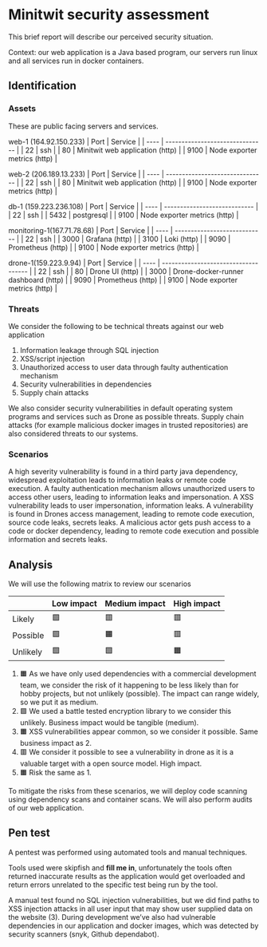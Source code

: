 # Minitwit security assessment

This brief report will describe our perceived security situation.

Context: our web application is a Java based program, our servers run linux and all services run in docker containers.

## Identification

### Assets

These are public facing servers and services.

web-1 (164.92.150.233)
| Port | Service                         |
| ---- | ------------------------------- |
| 22   | ssh                             |
| 80   | Minitwit web application (http) |
| 9100 | Node exporter metrics (http)    |


web-2 (206.189.13.233)
| Port | Service                         |
| ---- | ------------------------------- |
| 22   | ssh                             |
| 80   | Minitwit web application (http) |
| 9100 | Node exporter metrics (http)    |


db-1 (159.223.236.108)
| Port | Service                      |
| ---- | ---------------------------- |
| 22   | ssh                          |
| 5432 | postgresql                   |
| 9100 | Node exporter metrics (http) |


monitoring-1(167.71.78.68)
| Port | Service                      |
| ---- | ---------------------------- |
| 22   | ssh                          |
| 3000 | Grafana (http)               |
| 3100 | Loki (http)                  |
| 9090 | Prometheus (http)            |
| 9100 | Node exporter metrics (http) |


drone-1(159.223.9.94)
| Port | Service                              |
| ---- | ------------------------------------ |
| 22   | ssh                                  |
| 80   | Drone UI (http)                      |
| 3000 | Drone-docker-runner dashboard (http) |
| 9090 | Prometheus (http)                    |
| 9100 | Node exporter metrics (http)         |



### Threats

We consider the following to be technical threats against our web application

1. Information leakage through SQL injection
2. XSS/script injection
3. Unauthorized access to user data through faulty authentication mechanism
4. Security vulnerabilities in dependencies
5. Supply chain attacks

We also consider security vulnerabilities in default operating system programs and services such as Drone as possible threats. Supply chain attacks (for example malicious docker images in trusted repositories) are also considered threats to our systems.

### Scenarios

A high severity vulnerability is found in a third party java dependency, widespread exploitation leads to information leaks or remote code execution.
A faulty authentication mechanism allows unauthorized users to access other users, leading to information leaks and impersonation.
A XSS vulnerability leads to user impersonation, information leaks.
A vulnerability is found in Drones access management, leading to remote code execution, source code leaks, secrets leaks.
A malicious actor gets push access to a code or docker dependency, leading to remote code execution and possible information and secrets leaks.

## Analysis

We will use the following matrix to review our scenarios

|          | Low impact | Medium impact | High impact |
| -------- | ---------- | ------------- | ----------- |
| Likely   | 🟩         | 🟥            | 🟥          |
| Possible | 🟩         | 🟧            | 🟥          |
| Unlikely | 🟩         | 🟩            | 🟧          |

1. 🟧 As we have only used dependencies with a commercial development team, we consider the risk of it happening to be less likely than for hobby projects, but not unlikely (possible). The impact can range widely, so we put it as medium.
2. 🟩 We used a battle tested encryption library to we consider this unlikely. Business impact would be tangible (medium).
3. 🟧 XSS vulnerabilities appear common, so we consider it possible. Same business impact as 2.
4. 🟥 We consider it possible to see a vulnerability in drone as it is a valuable target with a open source model. High impact.
5. 🟧 Risk the same as 1.

To mitigate the risks from these scenarios, we will deploy code scanning using dependency scans and container scans. We will also perform audits of our web application.

## Pen test

A pentest was performed using automated tools and manual techniques. 

Tools used were skipfish and **fill me in**, unfortunately the tools often returned inaccurate results as the application would get overloaded and return errors unrelated to the specific test being run by the tool.

A manual test found no SQL injection vulnerabilities, but we did find paths to XSS injection attacks in all user input that may show user supplied data on the website (3). During development we’ve also had vulnerable dependencies in our application and docker images, which was detected by security scanners (snyk, Github dependabot).

